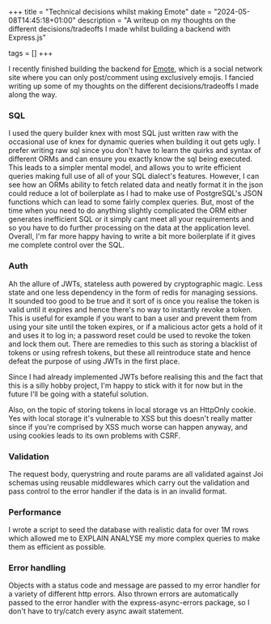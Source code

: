 +++
title = "Technical decisions whilst making Emote"
date = "2024-05-08T14:45:18+01:00"
description = "A writeup on my thoughts on the different decisions/tradeoffs I made whilst building a backend with Express.js"

tags = []
+++

I recently finished building the backend for [Emote](https://github.com/jacobcons/Emote), which is a social network site where you can 
only post/comment using exclusively emojis. I fancied writing up some of my thoughts on the different decisions/tradeoffs I
made along the way. 

### SQL
I used the query builder knex with most SQL just written raw with the occasional use of knex for dynamic queries when
building it out gets ugly. I prefer writing raw sql since you don't have to learn the quirks and syntax of different ORMs
and can ensure you exactly know the sql being executed. This leads to a simpler mental model, and allows you to write
efficient queries making full use of all of your SQL dialect's features. However, I can see how an ORMs ability to
fetch related data and neatly format it in the json could reduce a lot of boilerplate as I had to make use of PostgreSQL's
JSON functions which can lead to some fairly complex queries. But, most of the time when you need to do anything
slightly complicated the ORM either generates inefficient SQL or it simply cant meet all your requirements and so you
have to do further processing on the data at the application level. Overall, I'm far more happy having to write a bit
more boilerplate if it gives me complete control over the SQL.

### Auth
Ah the allure of JWTs, stateless auth powered by cryptographic magic. Less state and one less dependency in the form of
redis for managing sessions. It sounded too good to be true and it sort of is once you realise the token is valid until it
expires and hence there's no way to instantly revoke a token. This is useful for example if you want to ban a user and prevent
them from using your site until the token expires, or if a malicious actor gets a hold of it and uses it to log in; a
password reset could be used to revoke the token and lock them out. There are remedies to this such as storing a blacklist
of tokens or using refresh tokens, but these all reintroduce state and hence defeat the purpose of using JWTs in the first place.

Since I had already implemented JWTs before realising this and the fact that this is a silly hobby project, I'm happy to
stick with it for now but in the future I'll be going with a stateful solution.

Also, on the topic of storing tokens in local storage vs an HttpOnly cookie. Yes with local storage it's vulnerable to
XSS but this doesn't really matter since if you're comprised by XSS much worse can happen anyway, and using cookies
leads to its own problems with CSRF.

### Validation
The request body, querystring and route params are all validated against Joi schemas using reusable middlewares which
carry out the validation and pass control to the error handler if the data is in an invalid format.

### Performance
I wrote a script to seed the database with realistic data for over 1M rows which allowed me to EXPLAIN ANALYSE my more
complex queries to make them as efficient as possible.

### Error handling
Objects with a status code and message are passed to my error handler for a variety of different http errors. Also thrown
errors are automatically passed to the error handler with the express-async-errors package, so I don't have to try/catch every
async await statement.
